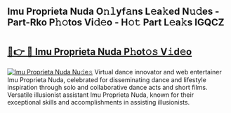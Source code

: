 ## Imu Proprieta Nuda O𝚗𝚕yf𝚊ns L𝚎a𝚔ed N𝚞𝚍es - Part-Rko P𝚑𝚘tos Vi𝚍𝚎o - H𝚘𝚝 Part L𝚎a𝚔s IGQCZ

# <h2><a href="http://kf2gwng.oniu.top/?m=Imu+Proprieta+Nuda">🔗👉 🔴 Imu Proprieta Nuda P𝚑ot𝚘𝚜 V𝚒d𝚎o</a></h2>

[![Imu Proprieta Nuda Nu𝚍e𝚜](https://i.imgur.com/0qMVB7G.gif)](http://kf2gwng.oniu.top/?m=Imu+Proprieta+Nuda)
Virtual dance innovator and web entertainer Imu Proprieta Nuda, celebrated for disseminating dance and lifestyle inspiration through solo and collaborative dance acts and short films. Versatile illusionist assistant Imu Proprieta Nuda, known for their exceptional skills and accomplishments in assisting illusionists.  

